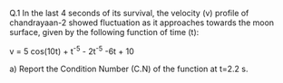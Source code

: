Q.1 In the last 4 seconds of its survival, the velocity (v) profile of chandrayaan-2 showed
fluctuation as it approaches towards the moon surface, given by the following function of
time (t):

v = 5 cos(10t) + t<sup>-5</sup> - 2t<sup>-5</sup> -6t + 10

a) Report the Condition Number (C.N) of the function at t=2.2 s.
